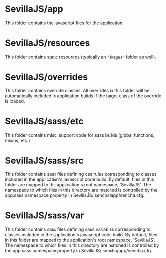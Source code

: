 # SevillaJS/app

This folder contains the javascript files for the application.

# SevillaJS/resources

This folder contains static resources (typically an `"images"` folder as well).

# SevillaJS/overrides

This folder contains override classes. All overrides in this folder will be 
automatically included in application builds if the target class of the override is loaded.

# SevillaJS/sass/etc

This folder contains misc. support code for sass builds (global functions, 
mixins, etc.)

# SevillaJS/sass/src

This folder contains sass files defining css rules corresponding to classes
included in the application's javascript code build.  By default, files in this 
folder are mapped to the application's root namespace, 'SevillaJS'. The
namespace to which files in this directory are matched is controlled by the
app.sass.namespace property in SevillaJS/.sencha/app/sencha.cfg. 

# SevillaJS/sass/var

This folder contains sass files defining sass variables corresponding to classes
included in the application's javascript code build.  By default, files in this 
folder are mapped to the application's root namespace, 'SevillaJS'. The
namespace to which files in this directory are matched is controlled by the
app.sass.namespace property in SevillaJS/.sencha/app/sencha.cfg. 

